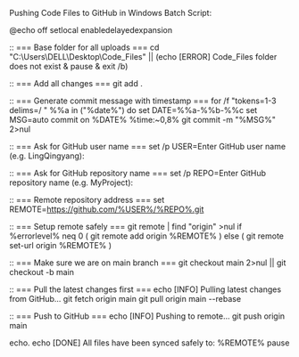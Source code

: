 Pushing Code Files to GitHub in Windows Batch Script:

@echo off
setlocal enabledelayedexpansion

:: === Base folder for all uploads ===
cd "C:\Users\DELL\Desktop\Code_Files" || (echo [ERROR] Code_Files folder does not exist & pause & exit /b)

:: === Add all changes ===
git add .

:: === Generate commit message with timestamp ===
for /f "tokens=1-3 delims=/ " %%a in ("%date%") do set DATE=%%a-%%b-%%c
set MSG=auto commit on %DATE% %time:~0,8%
git commit -m "%MSG%" 2>nul

:: === Ask for GitHub user name ===
set /p USER=Enter GitHub user name (e.g. LingQingyang):

:: === Ask for GitHub repository name ===
set /p REPO=Enter GitHub repository name (e.g. MyProject):

:: === Remote repository address ===
set REMOTE=https://github.com/%USER%/%REPO%.git

:: === Setup remote safely ===
git remote | find "origin" >nul
if %errorlevel% neq 0 (
    git remote add origin %REMOTE%
) else (
    git remote set-url origin %REMOTE%
)

:: === Make sure we are on main branch ===
git checkout main 2>nul || git checkout -b main

:: === Pull the latest changes first ===
echo [INFO] Pulling latest changes from GitHub...
git fetch origin main
git pull origin main --rebase

:: === Push to GitHub ===
echo [INFO] Pushing to remote...
git push origin main

echo.
echo [DONE] All files have been synced safely to: %REMOTE%
pause
